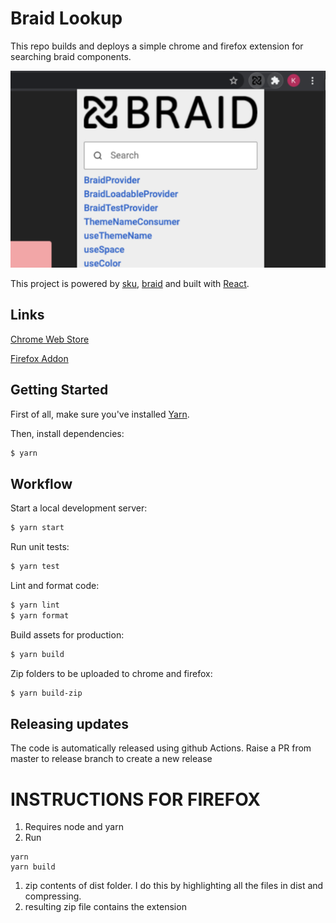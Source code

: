 # Braid Lookup

This repo builds and deploys a simple chrome and firefox extension for searching braid components. 

![screenshot of chrome extension](./public/screenshot_real.png)


This project is powered by [sku](https://github.com/seek-oss/sku), [braid](https://github.com/seek-oss/braid-design-system) and built with [React](https://facebook.github.io/react).

## Links

[Chrome Web Store](https://chrome.google.com/webstore/detail/braid-lookup-extension/djejlpbhhhhidocammjkigbcpdcggmgj)

[Firefox Addon](https://addons.mozilla.org/en-US/firefox/addon/braid-lookup-extension)


## Getting Started

First of all, make sure you&#39;ve installed [Yarn](https://yarnpkg.com).

Then, install dependencies:

```bash
$ yarn
```

## Workflow

Start a local development server:

```bash
$ yarn start
```

Run unit tests:

```bash
$ yarn test
```

Lint and format code:

```bash
$ yarn lint
$ yarn format
```

Build assets for production:

```bash
$ yarn build
```

Zip folders to be uploaded to chrome and firefox:
```bash
$ yarn build-zip
```

## Releasing updates
The code is automatically released using github Actions. 
Raise a PR from master to release branch to create a new release

# INSTRUCTIONS FOR FIREFOX

1. Requires node and yarn
1. Run

```
yarn
yarn build
```

1. zip contents of dist folder. I do this by highlighting all the files in dist and compressing.
1. resulting zip file contains the extension
